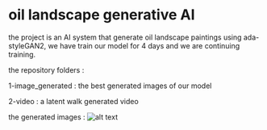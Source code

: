# oil landscape generative AI
 the project is an AI system that generate oil landscape paintings using ada-styleGAN2, we have train our model for 4 days and we are continuing training.
 
 the repository folders :
 
 1-image_generated : the best generated images of our model
 
 2-video : a latent walk generated video
 
 the generated images : 
 ![alt text](https://github.com/Faris-ML/oil-landscape-generative-AI/blob/main/fakes000282.jpg)
